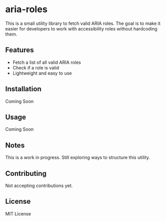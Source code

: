 # aria-roles

This is a small utility library to fetch valid ARIA roles. The goal is to make it easier for developers to work with accessibility roles without hardcoding them.

## Features
- Fetch a list of all valid ARIA roles
- Check if a role is valid
- Lightweight and easy to use

## Installation
Coming Soon

## Usage
Coming Soon

## Notes
This is a work in progress. Still exploring ways to structure this utility.

## Contributing
Not accepting contributions yet.

## License
MIT License

